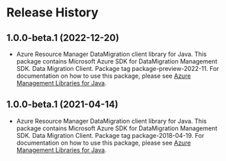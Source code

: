 # Release History

## 1.0.0-beta.1 (2022-12-20)

- Azure Resource Manager DataMigration client library for Java. This package contains Microsoft Azure SDK for DataMigration Management SDK. Data Migration Client. Package tag package-preview-2022-11. For documentation on how to use this package, please see [Azure Management Libraries for Java](https://aka.ms/azsdk/java/mgmt).

## 1.0.0-beta.1 (2021-04-14)

- Azure Resource Manager DataMigration client library for Java. This package contains Microsoft Azure SDK for DataMigration Management SDK. Data Migration Client. Package tag package-2018-04-19. For documentation on how to use this package, please see [Azure Management Libraries for Java](https://aka.ms/azsdk/java/mgmt).
